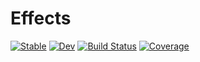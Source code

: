 # Effects

[![Stable](https://img.shields.io/badge/docs-stable-blue.svg)](https://cscherrer.github.io/Effects.jl/stable/)
[![Dev](https://img.shields.io/badge/docs-dev-blue.svg)](https://cscherrer.github.io/Effects.jl/dev/)
[![Build Status](https://github.com/cscherrer/Effects.jl/actions/workflows/CI.yml/badge.svg?branch=main)](https://github.com/cscherrer/Effects.jl/actions/workflows/CI.yml?query=branch%3Amain)
[![Coverage](https://codecov.io/gh/cscherrer/Effects.jl/branch/main/graph/badge.svg)](https://codecov.io/gh/cscherrer/Effects.jl)
